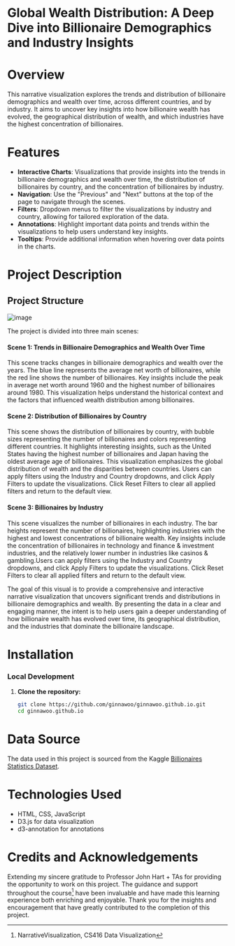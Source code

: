 # Global Wealth Distribution: A Deep Dive into Billionaire Demographics and Industry Insights

# Overview
This narrative visualization explores the trends and distribution of billionaire demographics and wealth over time, across different countries, and by industry. It aims to uncover key insights into how billionaire wealth has evolved, the geographical distribution of wealth, and which industries have the highest concentration of billionaires.

# Features

- **Interactive Charts**: Visualizations that provide insights into the trends in billionaire demographics and wealth over time, the distribution of billionaires by country, and the concentration of billionaires by industry.
- **Navigation**: Use the "Previous" and "Next" buttons at the top of the page to navigate through the scenes.
- **Filters**: Dropdown menus to filter the visualizations by industry and country, allowing for tailored exploration of the data.
- **Annotations**: Highlight important data points and trends within the visualizations to help users understand key insights.
- **Tooltips**: Provide additional information when hovering over data points in the charts.

# Project Description

## Project Structure
![image](https://github.com/user-attachments/assets/38628525-a299-4a93-9077-27286cf25d16)

The project is divided into three main scenes:

#### Scene 1: Trends in Billionaire Demographics and Wealth Over Time
This scene tracks changes in billionaire demographics and wealth over the years. The blue line represents the average net worth of billionaires, while the red line shows the number of billionaires. Key insights include the peak in average net worth around 1960 and the highest number of billionaires around 1980. This visualization helps understand the historical context and the factors that influenced wealth distribution among billionaires.

#### Scene 2: Distribution of Billionaires by Country
This scene shows the distribution of billionaires by country, with bubble sizes representing the number of billionaires and colors representing different countries. It highlights interesting insights, such as the United States having the highest number of billionaires and Japan having the oldest average age of billionaires. This visualization emphasizes the global distribution of wealth and the disparities between countries. Users can apply filters using the Industry and Country dropdowns, and click Apply Filters to update the visualizations. Click Reset Filters to clear all applied filters and return to the default view.

#### Scene 3: Billionaires by Industry
This scene visualizes the number of billionaires in each industry. The bar heights represent the number of billionaires, highlighting industries with the highest and lowest concentrations of billionaire wealth. Key insights include the concentration of billionaires in technology and finance & investment industries, and the relatively lower number in industries like casinos & gambling.Users can apply filters using the Industry and Country dropdowns, and click Apply Filters to update the visualizations. Click Reset Filters to clear all applied filters and return to the default view.

The goal of this visual is to provide a comprehensive and interactive narrative visualization that uncovers significant trends and distributions in billionaire demographics and wealth. By presenting the data in a clear and engaging manner, the intent is to help users gain a deeper understanding of how billionaire wealth has evolved over time, its geographical distribution, and the industries that dominate the billionaire landscape.

# Installation

### Local Development

1. **Clone the repository:**
   ```bash
   git clone https://github.com/ginnawoo/ginnawoo.github.io.git
   cd ginnawoo.github.io
   ```

# Data Source
The data used in this project is sourced from the Kaggle [Billionaires Statistics Dataset](https://www.kaggle.com/datasets/nelgiriyewithana/billionaires-statistics-dataset?resource=download).

# Technologies Used
- HTML, CSS, JavaScript
- D3.js for data visualization
- d3-annotation for annotations

# Credits and Acknowledgements
Extending my sincere gratitude to Professor John Hart + TAs for providing the opportunity to work on this project. The guidance and support throughout the course[^1] have been invaluable and have made this learning experience both enriching and enjoyable. Thank you for the insights and encouragement that have greatly contributed to the completion of this project.

[^1]: NarrativeVisualization, CS416 Data Visualization 









